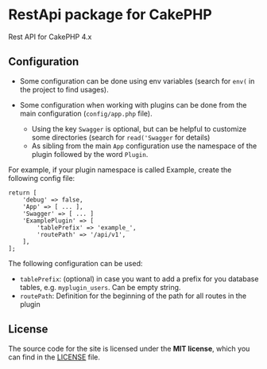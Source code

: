 # RestApi package for CakePHP

Rest API for CakePHP 4.x

## Configuration

- Some configuration can be done using env variables (search for `env(` in the project to find usages).

- Some configuration when working with plugins can be done from the main configuration (`config/app.php` file).

  - Using the key `Swagger` is optional, but can be helpful to customize some directories (search for `read('Swagger` for details)
  - As sibling from the main `App` configuration use the namespace of the plugin followed by the word `Plugin`.

For example, if your plugin namespace is called Example, create the following config file:

```
return [
    'debug' => false,
    'App' => [ ... ],
    'Swagger' => [ ... ]
    'ExamplePlugin' => [
        'tablePrefix' => 'example_',
        'routePath' => '/api/v1',
    ],
];
```

The following configuration can be used:
- `tablePrefix`: (optional) in case you want to add a prefix for you database tables, e.g. `myplugin_users`. Can be empty string.
- `routePath`: Definition for the beginning of the path for all routes in the plugin



## License
The source code for the site is licensed under the **MIT license**, which you can find in the [LICENSE](../LICENSE/) file.
